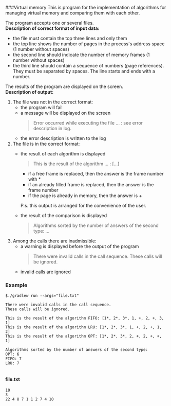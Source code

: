 ###Virtual memory
This is program for the implementation of algorithms for managing virtual memory and comparing them with each other.  

The program accepts one or several files.   
**Description of correct format of input data:**
* the file must contain the top three lines and only them
* the top line shows the number of pages in the process's address space (1 number without spaces)
* the second line should indicate the number of memory frames (1 number without spaces)
* the third line should contain a sequence of numbers (page references). 
They must be separated by spaces. 
The line starts and ends with a number.

The results of the program are displayed on the screen.  
**Description of output:**
1. The file was not in the correct format:
    * the program will fail
    * a message will be displayed on the screen
        >Error occurred while executing the file ... : see error description in log.
    * the error description is written to the log
2. The file is in the correct format:
    * the result of each algorithm is displayed
        >This is the result of the algorithm ... : [...]
        * if a free frame is replaced, then the answer is the frame number with * 
        * if an already filled frame is replaced, then the answer is the frame number
        * if the page is already in memory, then the answer is +  
        
        P.s. this output is arranged for the convenience of the user.                                          
    * the result of the comparison is displayed
        >Algorithms sorted by the number of answers of the second type: ...
3. Among the calls there are inadmissible:
    * a warning is displayed before the output of the program
        >There were invalid calls in the call sequence.
         These calls will be ignored.
    * invalid calls are ignored


### Example
````shell script
$./gradlew run --args="file.txt"

There were invalid calls in the call sequence.
These calls will be ignored.

This is the result of the algorithm FIFO: [1*, 2*, 3*, 1, +, 2, +, 3, 1]
This is the result of the algorithm LRU: [1*, 2*, 3*, 1, +, 2, +, 1, 2]
This is the result of the algorithm OPT: [1*, 2*, 3*, 2, +, 2, +, +, 1]

Algorithms sorted by the number of answers of the second type:
OPT: 6
FIFO: 7
LRU: 7


````
#### file.txt
````
10
3
22 4 8 7 1 1 2 7 4 10
````